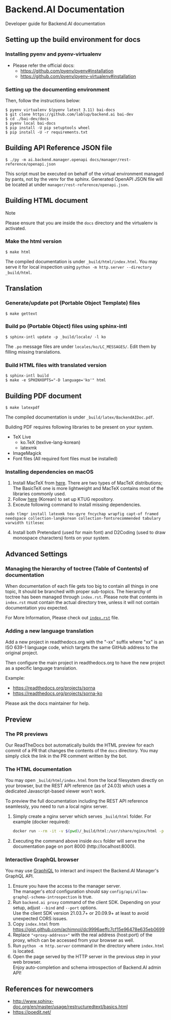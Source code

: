 # Backend.AI Documentation

Developer guide for Backend.AI documentation


## Setting up the build environment for docs

### Installing pyenv and pyenv-virtualenv

* Please refer the official docs:
  - https://github.com/pyenv/pyenv#installation
  - https://github.com/pyenv/pyenv-virtualenv#installation

### Setting up the documenting environment

Then, follow the instructions below:

```console
$ pyenv virtualenv $(pyenv latest 3.11) bai-docs
$ git clone https://github.com/lablup/backend.ai bai-dev
$ cd ./bai-dev/docs
$ pyenv local bai-docs
$ pip install -U pip setuptools wheel
$ pip install -U -r requirements.txt
```


## Building API Reference JSON file
```console
$ ./py -m ai.backend.manager.openapi docs/manager/rest-reference/openapi.json
```
This script must be executed on behalf of the virtual environment managed by pants, not by the venv for the sphinx.
Generated OpenAPI JSON file will be located at under `manager/rest-reference/openapi.json`.


## Building HTML document

> [!NOTE]
> Please ensure that you are inside the `docs` directory and the virtualenv is activated.

### Make the html version

```console
$ make html
```

The compiled documentation is under `_build/html/index.html`.
You may serve it for local inspection using `python -m http.server --directory _build/html`.


## Translation

### Generate/update pot (Portable Object Template) files

```console
$ make gettext
```

### Build po (Portable Object) files using sphinx-intl

```console
$ sphinx-intl update -p _build/locale/ -l ko
```

The `.po` message files are under `locales/ko/LC_MESSAGES/`.
Edit them by filling missing translations.

### Build HTML files with translated version

```console
$ sphinx-intl build
$ make -e SPHINXOPTS="-D language='ko'" html
```


## Building PDF document

```console
$ make latexpdf
```

The compiled documentation is under `_build/latex/BackendAIDoc.pdf`.

Building PDF requires following libraries to be present on your system.

* TeX Live
  - ko.TeX (texlive-lang-korean)
  - latexmk
* ImageMagick
* Font files (All required font files must be installed)

### Installing dependencies on macOS
1. Install MacTeX from [here](https://www.tug.org/mactex/). There are two types of MacTeX distributions; The BasicTeX one is more lightweight and MacTeX contains most of the libraries commonly used.
2. Follow [here](http://wiki.ktug.org/wiki/wiki.php/KtugPrivateRepository) (Korean) to set up KTUG repository.
3. Exceute following command to install missing dependencies.
```console
sudo tlmgr install latexmk tex-gyre fncychap wrapfig capt-of framed needspace collection-langkorean collection-fontsrecommended tabulary varwidth titlesec
```
4. Install both Pretendard (used for main font) and D2Coding (used to draw monospace characters) fonts on your system.


## Advanced Settings

### Managing the hierarchy of toctree (Table of Contents) of documentation

When documentation of each file gets too big to contain all things in one topic,
It should be branched with proper sub-topics.
The hierarchy of toctree has been managed through `index.rst`.
Please note that contents in `index.rst` must contain the actual directory tree, unless it will not contain documentation you expected.

For More Information, Please check out [`index.rst`](https://github.com/lablup/backend.ai/blob/main/docs/index.rst) file.

### Adding a new language translation

Add a new project in readthedocs.org with the "-xx" suffix
where "xx" is an ISO 639-1 language code, which targets
the same GitHub address to the original project.

Then configure the main project in readthedocs.org to have
the new project as a specific language translation.

Example:

* https://readthedocs.org/projects/sorna
* https://readthedocs.org/projects/sorna-ko

Please ask the docs maintainer for help.


## Preview

### The PR previews

Our ReadTheDocs bot automatically builds the HTML preview for each commit of a PR that changes
the contents of the `docs` directory.
You may simply click the link in the PR comment written by the bot.

### The HTML documentation

You may open `_build/html/index.html` from the local filesystem directly on your browser,
but the REST API reference (as of 24.03) which uses a dedicated Javascript-based viewer won't work.

To preview the full documentation including the REST API reference seamlessly, you need to run a local nginx server.

1. Simply create a nginx server which serves `_build/html` folder. For example (docker required):
   ```bash
   docker run --rm -it -v $(pwd)/_build/html:/usr/share/nginx/html -p 8000:80 nginx
   ```
2. Executing the command above inside `docs` folder will serve the documentation page on port 8000 (http://localhost:8000).

### Interactive GraphQL browser

You may use [GraphiQL](https://github.com/graphql/graphiql/tree/main/packages/graphiql#graphiql)
to interact and inspect the Backend.AI Manager's GraphQL API.

1. Ensure you have the access to the manager server.  
   The manager's *etcd* configuration should say `config/api/allow-graphql-schema-introspection` is true.
2. Run `backend.ai proxy` command of the client SDK.  Depending on your setup, adjust `--bind` and `--port` options.  
   Use the client SDK version 21.03.7+ or 20.09.9+ at least to avoid unexpected CORS issues.
3. Copy `index.html` from https://gist.github.com/achimnol/dc9996aeffc7cf15e96478e635eb0699
4. Replace `"<proxy-address>"` with the real address (host:port) of the proxy, which can be accessed from your browser as well.
5. Run `python -m http.server` command in the directory where `index.html` is located.
6. Open the page served by the HTTP server in the previous step in your web browser.  
   Enjoy auto-completion and schema introspection of Backend.AI admin API!


## References for newcomers

- http://www.sphinx-doc.org/en/master/usage/restructuredtext/basics.html
- https://poedit.net/
